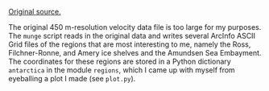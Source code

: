
[Original source.](http://nsidc.org/data/docs/measures/nsidc0484_rignot/)

The original 450 m-resolution velocity data file is too large for my purposes.
The `munge` script reads in the original data and writes several ArcInfo ASCII Grid files of the regions that are most interesting to me, namely the Ross, Filchner-Ronne, and Amery ice shelves and the Amundsen Sea Embayment.
The coordinates for these regions are stored in a Python dictionary `antarctica` in the module `regions`, which I came up with myself from eyeballing a plot I made (see `plot.py`).
